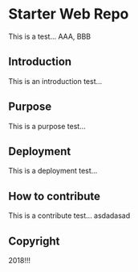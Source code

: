 # Starter Web Repo

This is a test... AAA, BBB

## Introduction

This is an introduction test...

## Purpose

This is a purpose test...

## Deployment

This is a deployment test...

## How to contribute

This is a contribute test...
asdadasad

## Copyright

2018!!!